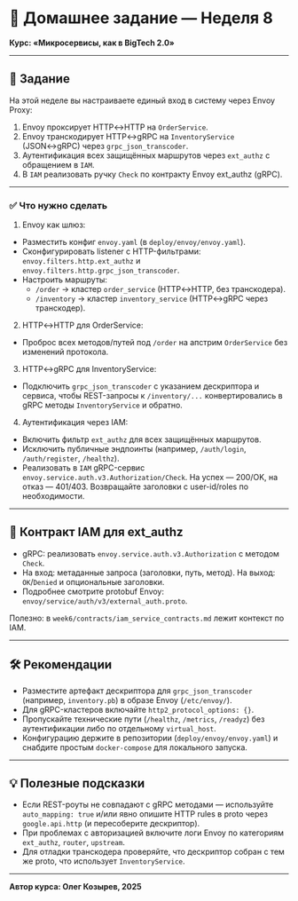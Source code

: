 # 🧱 Домашнее задание — Неделя 8
**Курс: «Микросервисы, как в BigTech 2.0»**

---

## 📌 Задание

На этой неделе вы настраиваете единый вход в систему через Envoy Proxy:

1. Envoy проксирует HTTP↔HTTP на `OrderService`.
2. Envoy транскодирует HTTP↔gRPC на `InventoryService` (JSON↔gRPC) через `grpc_json_transcoder`.
3. Аутентификация всех защищённых маршрутов через `ext_authz` с обращением в `IAM`.
4. В `IAM` реализовать ручку `Check` по контракту Envoy ext_authz (gRPC).

---

### ✅ Что нужно сделать

1) Envoy как шлюз:
- Разместить конфиг `envoy.yaml` (в `deploy/envoy/envoy.yaml`).
- Сконфигурировать listener с HTTP-фильтрами: `envoy.filters.http.ext_authz` и `envoy.filters.http.grpc_json_transcoder`.
- Настроить маршруты:
  - `/order` → кластер `order_service` (HTTP↔HTTP, без транскодера).
  - `/inventory` → кластер `inventory_service` (HTTP↔gRPC через транскодер).

2) HTTP↔HTTP для OrderService:
- Проброс всех методов/путей под `/order` на апстрим `OrderService` без изменений протокола.

3) HTTP↔gRPC для InventoryService:
- Подключить `grpc_json_transcoder` с указанием дескриптора и сервиса, чтобы REST-запросы к `/inventory/...` конвертировались в gRPC методы `InventoryService` и обратно.

4) Аутентификация через IAM:
- Включить фильтр `ext_authz` для всех защищённых маршрутов.
- Исключить публичные эндпоинты (например, `/auth/login`, `/auth/register`, `/healthz`).
- Реализовать в `IAM` gRPC-сервис `envoy.service.auth.v3.Authorization/Check`. На успех — 200/OK, на отказ — 401/403. Возвращайте заголовки с user-id/roles по необходимости.

---


## 🔐 Контракт IAM для ext_authz

- gRPC: реализовать `envoy.service.auth.v3.Authorization` с методом `Check`.
- На вход: метаданные запроса (заголовки, путь, метод). На выход: `OK`/`Denied` и опциональные заголовки.
- Подробнее смотрите protobuf Envoy: `envoy/service/auth/v3/external_auth.proto`.

Полезно: в `week6/contracts/iam_service_contracts.md` лежит контекст по IAM.

---

## 🛠 Рекомендации

- Разместите артефакт дескриптора для `grpc_json_transcoder` (например, `inventory.pb`) в образе Envoy (`/etc/envoy/`).
- Для gRPC-кластеров включайте `http2_protocol_options: {}`.
- Пропускайте технические пути (`/healthz`, `/metrics`, `/readyz`) без аутентификации либо по отдельному `virtual_host`.
- Конфигурацию держите в репозитории (`deploy/envoy/envoy.yaml`) и снабдите простым `docker-compose` для локального запуска.

---

## 💡 Полезные подсказки

- Если REST-роуты не совпадают с gRPC методами — используйте `auto_mapping: true` и/или явно опишите HTTP rules в proto через `google.api.http` (и пересоберите дескриптор).
- При проблемах с авторизацией включите логи Envoy по категориям `ext_authz`, `router`, `upstream`.
- Для отладки транскодера проверяйте, что дескриптор собран с тем же proto, что использует `InventoryService`.

---

**Автор курса: Олег Козырев, 2025**
